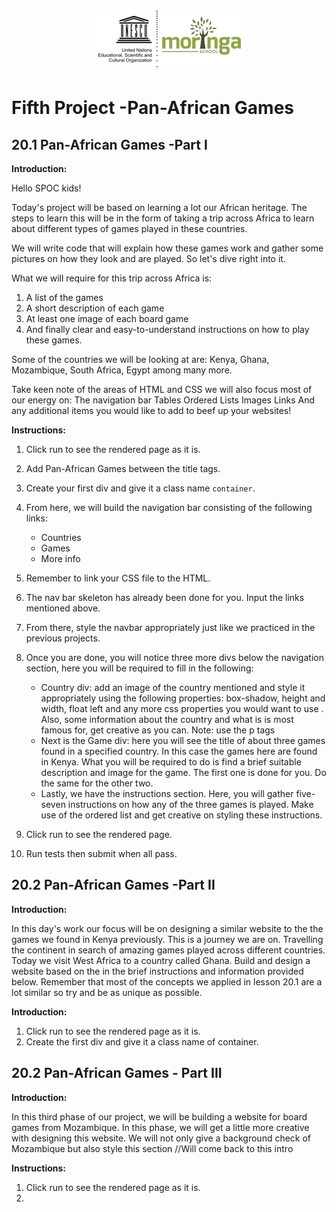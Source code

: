  <p align="center">
  <img src="../images/moringa_unesco.png">
</p>

# Fifth Project -Pan-African Games

## 20.1 Pan-African Games -Part I

**Introduction:**

Hello SPOC kids!

Today's project will be based on learning a lot our African heritage. The steps to learn this will be in the form of taking a trip across Africa to learn about different types of games played in these countries. 

We will write code that will explain how these games work and gather some pictures on how they look and are played.
So let's dive right into it.

What we will require for this trip across Africa is:

1. A list of the games
2. A short description of each game
3. At least one image of each board game
4. And finally clear and easy-to-understand instructions     on how to play these games.

Some of the countries we will be looking at are: Kenya, Ghana, Mozambique, South Africa, Egypt among many more.

Take keen note of the areas of HTML and CSS we will also focus most of our energy on:
The navigation bar
Tables
Ordered Lists
Images
Links
And any additional items you would like to add to beef up your websites!

**Instructions:**

1. Click run to see the rendered page as it is.
2. Add Pan-African Games between the title tags.
3. Create your first div and give it a class name `container`.
4. From here, we will build the navigation bar consisting of the following links:
    * Countries
    * Games
    * More info

5. Remember to link your CSS file to the HTML.
6. The nav bar skeleton has already been done for you. Input the links mentioned above.
7. From there, style the navbar appropriately just like we practiced in the previous projects.
8. Once you are done, you will notice three more divs below the navigation section, here you will be required to fill in the following:
    * Country div: add an image of the country mentioned and style it appropriately using the following properties: box-shadow, height and width, float left and any more css properties you would want to use .  
    Also, some information about the country and what is is most famous for, get creative as you can. Note: use the p tags
    * Next is the Game div: here you will see the title of about three games found in a specified country. In this case the games here are found in Kenya. What you will be required to do is find a brief suitable description and image for the game. The first one is done for you. Do the same for the other two.
    * Lastly, we have the instructions section. Here, you will gather five-seven instructions on how any of the three games is played. Make use of the ordered list and get creative on styling these instructions.

9. Click run to see the rendered page.
10. Run tests then submit when all pass.

## 20.2 Pan-African Games -Part II

**Introduction:**

In this day's work our focus will be on designing a similar website to the the games we found in Kenya previously. This is a journey we are on. Travelling the continent in search of amazing games played across different countries. Today we visit West Africa to a country called Ghana.
Build and design a website based on the in the brief instructions and information provided below. Remember that most of the concepts we applied in lesson 20.1 are a lot similar so try and be as unique as possible.

**Introduction:**

1. Click run to see the rendered page as it is.
2. Create the first div and give it a class name of container.

## 20.2 Pan-African Games - Part III

**Introduction:**

In this third phase of our project, we will be building a website for board games from Mozambique. In this phase, we will get a little more creative with designing this website. We will not only give a background check of Mozambique but also style this section //Will come back to this intro

**Instructions:**

1. Click run to see the rendered page as it is.
2. 